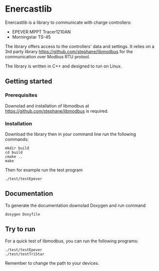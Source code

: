 # Enercastlib
Enercastlib is a library to communicate with charge controllers:
- EPEVER MPPT Tracer1210AN
- Morningstar TS-45

The library offers access to the controllers' data and settings. 
It relies on a 3rd party library https://github.com/stephane/libmodbus for the communication over Modbus RTU protool.

The library is written in C++ and designed to run on Linux.

## Getting started 
### Prerequisites
Downolad and installation of libmodbus at  https://github.com/stephane/libmodbus is required.
### Installation
Download the library then in your command line run the following commands:
```
mkdir build
cd build
cmake ..
make
```
Then for example run the test program
```
./test/testEpever
```

## Documentation
To generate the documentation downolad Doxygen and run command
```
doxygen Doxyfile
```

## Try to run 
For a quick test of libmodbus, you can run the following programs:
```
./test/testEpever
./test/testTriStar
```
Remember to change the path to your devices.

